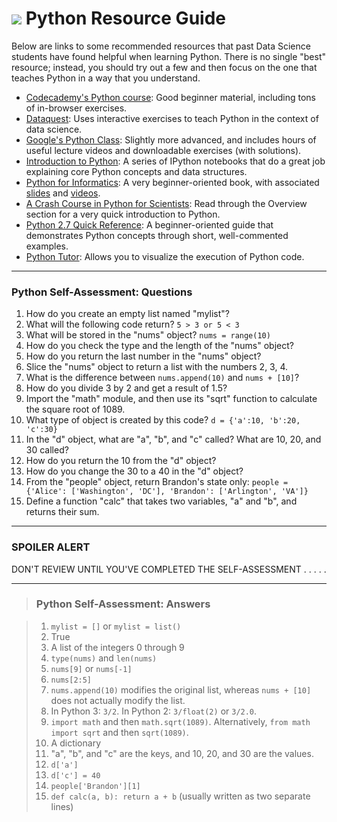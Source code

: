 # ![](https://ga-dash.s3.amazonaws.com/production/assets/logo-9f88ae6c9c3871690e33280fcf557f33.png) Python Resource Guide

Below are links to some recommended resources that past Data Science students have found helpful when learning Python. There is no single "best" resource; instead, you should try out a few and then focus on the one that teaches Python in a way that you understand.

* [Codecademy's Python course](http://www.codecademy.com/en/tracks/python): Good beginner material, including tons of in-browser exercises.
* [Dataquest](https://www.dataquest.io): Uses interactive exercises to teach Python in the context of data science.
* [Google's Python Class](https://developers.google.com/edu/python/): Slightly more advanced, and includes hours of useful lecture videos and downloadable exercises (with solutions).
* [Introduction to Python](http://introtopython.org/): A series of IPython notebooks that do a great job explaining core Python concepts and data structures.
* [Python for Informatics](http://www.pythonlearn.com/book.php): A very beginner-oriented book, with associated [slides](https://drive.google.com/folderview?id=0B7X1ycQalUnyal9yeUx3VW81VDg&usp=sharing) and [videos](https://www.youtube.com/playlist?list=PLlRFEj9H3Oj4JXIwMwN1_ss1Tk8wZShEJ).
* [A Crash Course in Python for Scientists](http://nbviewer.ipython.org/gist/rpmuller/5920182): Read through the Overview section for a very quick introduction to Python.
* [Python 2.7 Quick Reference](https://github.com/justmarkham/python-reference/blob/master/reference.py): A beginner-oriented guide that demonstrates Python concepts through short, well-commented examples.
* [Python Tutor](http://pythontutor.com/): Allows you to visualize the execution of Python code.

***

### Python Self-Assessment: Questions

1. How do you create an empty list named "mylist"?
2. What will the following code return? `5 > 3 or 5 < 3`
3. What will be stored in the "nums" object? `nums = range(10)`
4. How do you check the type and the length of the "nums" object?
5. How do you return the last number in the "nums" object?
6. Slice the "nums" object to return a list with the numbers 2, 3, 4.
7. What is the difference between `nums.append(10)` and `nums + [10]`?
8. How do you divide 3 by 2 and get a result of 1.5?
9. Import the "math" module, and then use its "sqrt" function to calculate the square root of 1089.
10. What type of object is created by this code? `d = {'a':10, 'b':20, 'c':30}`
11. In the "d" object, what are "a", "b", and "c" called? What are 10, 20, and 30 called?
12. How do you return the 10 from the "d" object?
13. How do you change the 30 to a 40 in the "d" object?
14. From the "people" object, return Brandon's state only: `people = {'Alice': ['Washington', 'DC'], 'Brandon': ['Arlington', 'VA']}`
15. Define a function "calc" that takes two variables, "a" and "b", and returns their sum.

***



### SPOILER ALERT
DON'T REVIEW UNTIL YOU'VE COMPLETED THE SELF-ASSESSMENT
.
.
.
.
.



***




> ### Python Self-Assessment: Answers

> 1. `mylist = []` or `mylist = list()`
> 2. True
> 3. A list of the integers 0 through 9
> 4. `type(nums)` and `len(nums)`
> 5. `nums[9]` or `nums[-1]`
> 6. `nums[2:5]`
> 7. `nums.append(10)` modifies the original list, whereas `nums + [10]` does not actually modify the list.
> 8. In Python 3: `3/2`. In Python 2: `3/float(2)` or `3/2.0`.
> 9. `import math` and then `math.sqrt(1089)`. Alternatively, `from math import sqrt` and then `sqrt(1089)`.
> 10. A dictionary
> 11. "a", "b", and "c" are the keys, and 10, 20, and 30 are the values.
> 12. `d['a']`
> 13. `d['c'] = 40`
> 14. `people['Brandon'][1]`
> 15. `def calc(a, b): return a + b` (usually written as two separate lines)
